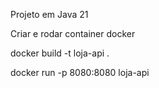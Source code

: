 Projeto em Java 21


Criar e rodar container docker

docker build -t loja-api .

docker run -p 8080:8080 loja-api
